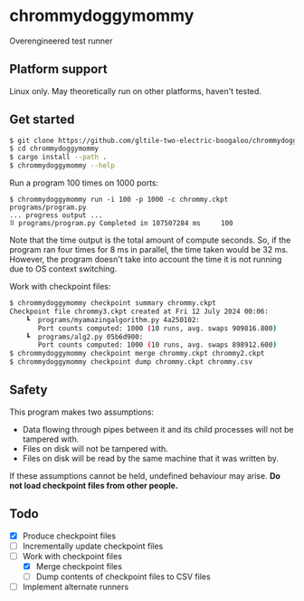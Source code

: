 # chrommydoggymommy

Overengineered test runner

## Platform support

Linux only. May theoretically run on other platforms, haven't tested.

## Get started
```sh
$ git clone https://github.com/gltile-two-electric-boogaloo/chrommydoggymommy
$ cd chrommydoggymommy
$ cargo install --path .
$ chrommydoggymommy --help
```

Run a program 100 times on 1000 ports:
```shell
$ chrommydoggymommy run -i 100 -p 1000 -c chrommy.ckpt programs/program.py
... progress output ...
⠿ programs/program.py Completed in 107507284 ms     100
```
Note that the time output is the total amount of compute seconds. So, if the program ran four times for 8 ms in
parallel, the time taken would be 32 ms. However, the program doesn't take into account the time it is not running due
to OS context switching.

Work with checkpoint files:
```sh
$ chrommydoggymommy checkpoint summary chrommy.ckpt
Checkpoint file chrommy3.ckpt created at Fri 12 July 2024 00:06:
    ┗  programs/myamazingalgorithm.py 4a250102:
       Port counts computed: 1000 (10 runs, avg. swaps 909816.800)
    ┗  programs/alg2.py 05b6d900:
       Port counts computed: 1000 (10 runs, avg. swaps 898912.600)
$ chrommydoggymommy checkpoint merge chrommy.ckpt chrommy2.ckpt
$ chrommydoggymommy checkpoint dump chrommy.ckpt chrommy.csv
```

## Safety

This program makes two assumptions:

- Data flowing through pipes between it and its child processes will not be tampered with.
- Files on disk will not be tampered with.
- Files on disk will be read by the same machine that it was written by.

If these assumptions cannot be held, undefined behaviour may arise.
**Do not load checkpoint files from other people.**

## Todo
- [x] Produce checkpoint files
- [ ] Incrementally update checkpoint files
- [ ] Work with checkpoint files
  - [x] Merge checkpoint files
  - [ ] Dump contents of checkpoint files to CSV files
- [ ] Implement alternate runners